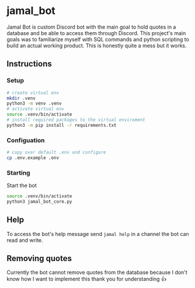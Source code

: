 # jamal_bot

Jamal Bot is custom Discord bot with the main goal to hold quotes in a database and be able to access them through Discord. This project's main goals was to familiarize myself with SQL commands and python scripting to build an actual working product. This is honestly quite a mess but it works.

## Instructions

### Setup

```sh
# create virtual env
mkdir .venv
python3 -m venv .venv
# activate virtual env
source .venv/bin/activate
# install required packages to the virtual enviroment
python3 -m pip install -r requirements.txt
```

### Configuation

```sh
# copy over default .env and configure
cp .env.example .env
```

### Starting

Start the bot

```sh
source .venv/bin/activate
python3 jamal_bot_core.py
```

## Help

To access the bot's help message send `jamal help` in a channel the bot can read and write.

## Removing quotes

Currently the bot cannot remove quotes from the database because I don't know how I want to implement this thank you for understanding 👍
